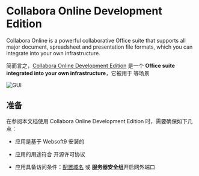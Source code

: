 # Collabora Online Development Edition

Collabora Online is a powerful collaborative Office suite that supports all major document, spreadsheet and presentation file formats, which you can integrate into your own infrastructure. 

简而言之，[Collabora Online Development Edition](https://collaboraonline.github.io/) 是一个 **Office suite integrated into your own infrastructure**，它被用于  等场景


![GUI](https://libs.websoft9.com/Websoft9/DocsPicture/zh/collabora/collabora-gui-websoft9.png)


## 准备

在参阅本文档使用 Collabora Online Development Edition 时，需要确保如下几点：

- 应用是基于 Websoft9 安装的

- 应用的用途符合 [](https://some_license_url) 开源许可协议

- 应用具备访问条件：[配置域名](./guide/appsetdomain) 或 **服务器安全组**开启网外端口